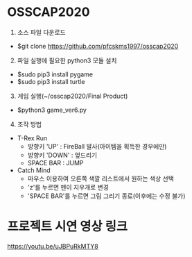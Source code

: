 # OSSCAP2020
1. 소스 파일 다운로드
 - $git clone https://github.com/pfcskms1997/osscap2020
 
2. 파일 실행에 필요한 python3 모듈 설치 
 - $sudo pip3 install pygame
 - $sudo pip3 install turtle

3. 게임 실행(~/osscap2020/Final Product)
 - $python3 game_ver6.py
 
4. 조작 방법
  - T-Rex Run
    * 방향키 'UP'   : FireBall 발사(아이템을 획득한 경우에만)
    * 방향키 'DOWN' : 엎드리기
    * SPACE BAR     : JUMP
  - Catch Mind
    * 마우스 이용하여 오른쪽 색깔 리스트에서 원하는 색상 선택
    * 'z'를 누르면 펜이 지우개로 변경
    * 'SPACE BAR'를 누르면 그림 그리기 종료(이후에는 수정 불가)

# 프로젝트 시연 영상 링크
https://youtu.be/uJBPuRkMTY8
